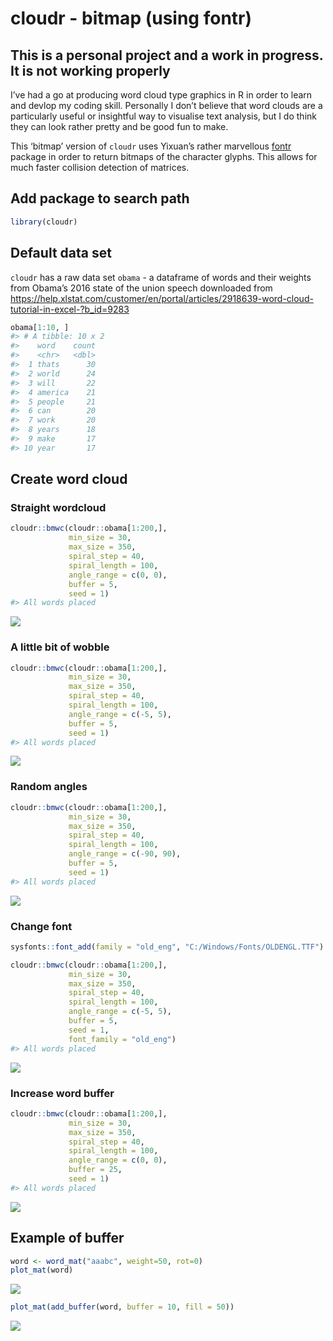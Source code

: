 
<!-- README.md is generated from README.Rmd. Please edit that file -->

# cloudr - bitmap (using fontr)

<!-- badges: start -->

<!-- badges: end -->

## **This is a personal project and a work in progress. It is not working properly**

I’ve had a go at producing word cloud type graphics in R in order to
learn and devlop my coding skill. Personally I don’t believe that word
clouds are a particularly useful or insightful way to visualise text
analysis, but I do think they can look rather pretty and be good fun to
make.

This ‘bitmap’ version of `cloudr` uses Yixuan’s rather marvellous
[fontr](https://github.com/yixuan/fontr) package in order to return
bitmaps of the character glyphs. This allows for much faster collision
detection of matrices.

## Add package to search path

``` r
library(cloudr)
```

## Default data set

`cloudr` has a raw data set `obama` - a dataframe of words and their
weights from Obama’s 2016 state of the union speech downloaded from
<https://help.xlstat.com/customer/en/portal/articles/2918639-word-cloud-tutorial-in-excel-?b_id=9283>

``` r
obama[1:10, ]
#> # A tibble: 10 x 2
#>    word    count
#>    <chr>   <dbl>
#>  1 thats      30
#>  2 world      24
#>  3 will       22
#>  4 america    21
#>  5 people     21
#>  6 can        20
#>  7 work       20
#>  8 years      18
#>  9 make       17
#> 10 year       17
```

## Create word cloud

### Straight wordcloud

``` r
cloudr::bmwc(cloudr::obama[1:200,],
             min_size = 30,
             max_size = 350,
             spiral_step = 40,
             spiral_length = 100,
             angle_range = c(0, 0),
             buffer = 5,
             seed = 1)
#> All words placed
```

<img src="man/figures/README-unnamed-chunk-4-1.png" style="display: block; margin: auto;" />

### A little bit of wobble

``` r
cloudr::bmwc(cloudr::obama[1:200,],
             min_size = 30,
             max_size = 350,
             spiral_step = 40,
             spiral_length = 100,
             angle_range = c(-5, 5),
             buffer = 5,
             seed = 1)
#> All words placed
```

<img src="man/figures/README-unnamed-chunk-5-1.png" style="display: block; margin: auto;" />

### Random angles

``` r
cloudr::bmwc(cloudr::obama[1:200,],
             min_size = 30,
             max_size = 350,
             spiral_step = 40,
             spiral_length = 100,
             angle_range = c(-90, 90),
             buffer = 5,
             seed = 1)
#> All words placed
```

<img src="man/figures/README-unnamed-chunk-6-1.png" style="display: block; margin: auto;" />

### Change font

``` r
sysfonts::font_add(family = "old_eng", "C:/Windows/Fonts/OLDENGL.TTF")

cloudr::bmwc(cloudr::obama[1:200,],
             min_size = 30,
             max_size = 350,
             spiral_step = 40,
             spiral_length = 100,
             angle_range = c(-5, 5),
             buffer = 5,
             seed = 1,
             font_family = "old_eng")
#> All words placed
```

<img src="man/figures/README-unnamed-chunk-7-1.png" style="display: block; margin: auto;" />

### Increase word buffer

``` r
cloudr::bmwc(cloudr::obama[1:200,],
             min_size = 30,
             max_size = 350,
             spiral_step = 40,
             spiral_length = 100,
             angle_range = c(0, 0),
             buffer = 25,
             seed = 1)
#> All words placed
```

<img src="man/figures/README-unnamed-chunk-8-1.png" style="display: block; margin: auto;" />

## Example of buffer

``` r
word <- word_mat("aaabc", weight=50, rot=0)
plot_mat(word)
```

<img src="man/figures/README-unnamed-chunk-9-1.png" style="display: block; margin: auto;" />

``` r
plot_mat(add_buffer(word, buffer = 10, fill = 50))
```

<img src="man/figures/README-unnamed-chunk-9-2.png" style="display: block; margin: auto;" />
